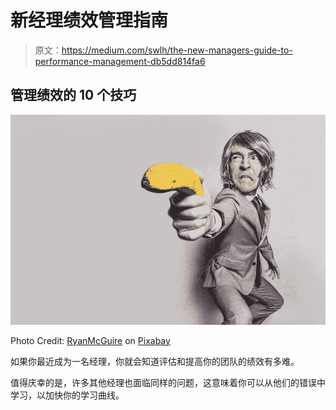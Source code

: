 # 新经理绩效管理指南

> 原文：<https://medium.com/swlh/the-new-managers-guide-to-performance-management-db5dd814fa6>

## 管理绩效的 10 个技巧

![](img/170949880433e77bf7bede66d67c7c04.png)

Photo Credit: [RyanMcGuire](https://pixabay.com/photos/suit-business-man-business-man-673697/) on [Pixabay](http://pixabay.com)

如果你最近成为一名经理，你就会知道评估和提高你的团队的绩效有多难。

值得庆幸的是，许多其他经理也面临同样的问题，这意味着你可以从他们的错误中学习，以加快你的学习曲线。